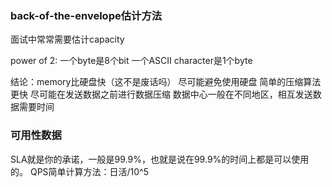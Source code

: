 ### back-of-the-envelope估计方法

面试中常常需要估计capacity

power of 2:
一个byte是8个bit
一个ASCII character是1个byte

结论：memory比硬盘快（这不是废话吗）
尽可能避免使用硬盘
简单的压缩算法更快
尽可能在发送数据之前进行数据压缩
数据中心一般在不同地区，相互发送数据需要时间

### 可用性数据
SLA就是你的承诺，一般是99.9%，也就是说在99.9%的时间上都是可以使用的。
QPS简单计算方法：日活/10^5


